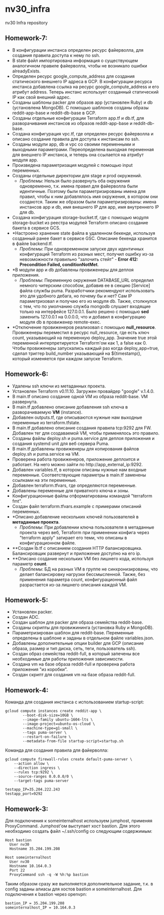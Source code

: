 # nv30_infra
nv30 Infra repository

## Homework-7:

 - В конфигурации инстанса определен ресурс файерволла, для создания правила доступа к нему по ssh.
 - В state файл импортирована информация о существующем аналогичном правиле файерволла, чтобы не возникало ошибки alreadyExists.
 - Определен ресурс google_compute_address для создания статического внешнего IP адреса в GCP. В конфигурации ресурса инстанса добавлена ссылка на ресурс google_compute_address и его атрибут address. Теперь инстанс использует созданный статический IP как свой внешний адрес.
 - Созданы шаблоны packer для образов app (установлен Ruby) и db (установлена MongoDB). С помощью шаблонов созданы образы reddit-app-base и reddit-db-base в GCP.
 - Созданы отдельные конфигурации Terraform app.tf и db.tf, для разворачивания инстансов из образов reddit-app-base и reddit-db-base.
 - Создана конфигурация vpc.tf, где определен ресурс файерволла и описано создание правила для доступа к инстансам по ssh.
 - Созданы модули app, db и vpc со своими переменными и выходными параметрами. Переопределена выходная переменная для внешнего IP инстанса, и теперь она ссылается на атрибут модуля app.
 - Произведена параметризация модулей с помощью input переменных.
 - Созданы отдельные директории для stage и prod окружений.
   - _Проблемы_: Нельзя было развернуть оба окружения одновременно, т.к. имена правил для файерволла были идентичные. Поэтому были параметризированы имена для правил, чтобы к ним добавлялось имя окружения, в котором они создаются. Таким же образом были параметризированы: имена инстансов app и db, имя внешнего IP для app, имя внутреннего IP для db.
 - Создана конфигурация storage-bucket.tf, где с помощью модуля storage-bucket из реестра модулей Terraform описано создание бакета в сервисе GCS.
 - \*Настроено хранение state файла в удаленном бекенде, используя созданный ранее бакет в сервисе GSC. Описание бекенда хранится в файле backend.tf.
   - _Проблемы_: При одновременном запуске двух идентичных конфигураций Terraform из разных мест, получил ошибку из-за невозможности правильно "залочить стейт" - **Error 412: Precondition Failed, conditionNotMet**.
 - \*В модули app и db добавлены провиженеры для деплоя приложения.
   - _Проблемы_: Переменную окружения DATABASE_URL определил немного читерским способом, добавив ее в секцию [Service] файла службы puma. Разработчики рекомендуют использовать это для удобного дебага, но почему бы и нет? Сам IP параметризовал и получаю его из модуля db. Также, столкнулся с тем, что по умолчанию служба mongodb слушает входящие только на интерфейсе 127.0.0.1. Было решено с помощью **sed** заменить 127.0.0.1 на 0.0.0.0, что и добавил в конфигурацию модуля db в провиженер remote-exec.
 - \*Отключение провиженеров реализовал с помощью **null_resource**. Провиженеры переместил в ресурс null_resource, где есть ключ count, указывающий на переменную deploy_app. Значение true этой переменной интерпретируется Terraform'ом как 1, а false как 0. Чтобы провиженеры запускались каждый раз когда deploy_app=true, сделал триггер build_number указывающий на ${timestamp(), который изменяется при каждом запуске Terraform.

## Homework-6:

 - Удалены ssh ключи из метаданных проекта.
 - Установлен Terraform v0.11.10. Загружен провайдер "google" v.1.4.0.
 - В main.tf описано создание одной VM из образа reddit-base. VM развернута.
 - В main.tf добавлено описание добавления ssh ключа в разворачиваемую **VM** (instance).
 - Добавлен outputs.tf, где описываются нужные нам выходные переменные из terraform.tfstate.
 - В main.tf добавлено описание создания правила tcp:9292 для FW. Добавлен тег для создаваемой VM, чтобы применялось это правило.
 - Созданы файлы deploy.sh и puma.service для деплоя приложения и создания systemd unit для веб сервера Puma.
 - В main.tf добавлены провиженеры для копирования файлов deploy.sh и puma.service на VM.
 - Проверена работа провиженеров, приложение деплоится и работает. На него можно зайти по http://app_external_ip:9292.
 - Добавлен variables.tf, в котором описаны нужные нам входные переменные. Соответствующие параметры в main.tf заменены ссылками на эти переменные.
 - Добавлен terraform.tfvars, где определяются переменные.
 - Добавлены переменные для приватного ключа и зоны.
 - Конфигурационные файлы отформатированы командой "terraform fmt".
 - Создан файл terraform.tfvars.example с примерами описаний переменных.
 - \*Описано добавление нескольких ключей пользователей в **метаданные проекта**.
   - _Проблемы_: При добавлении ключа пользователя в метаданные проекта через веб, Terraform при применении конфига через "terraform apply" затирает его теми, что описаны в конфигурационном файле.
 - \**Создан lb.tf с описанием создания HTTP балансировщика. Балансировщик развернут и приложение доступно на его ip.
 - \**Описано создание нескольких VM без лишнего кода, используя параметр **count**.
   - _Проблемы_: БД на разных VM в группе не синхронизированы, что делает балансировку нагрузки бессмысленной. Также, без применения параметра count, конфигурационный файл разрастается из-за лишнего описания каждой VM.

## Homework-5:

 - Установлен packer.
 - Создан ADC.
 - Создан шаблон для packer для образа семейства reddit-base.
 - Созданы скрипты для провижининга (установка Ruby и MongoDB).
 - Параметризирован шаблон для reddit-base. Переменные определены в шаблоне и заданы в отдельном файле variables.json.
 - Добавлены дополнительные опции builder для GCP (описание образа, размер и тип диска, сеть, теги, пользователь ssh).
 - Создан образ семейства reddit-full, в который запечены все необходимые для работы приложения зависимости.
 - Создана vm на базе образа reddit-full и проверена работа приложения "из коробки".
 - Создан скрипт для создания vm на базе образа reddit-full.

## Homework-4:

Команда для создания инстанса с использованием startup-script:

```
gcloud compute instances create reddit-app \
        --boot-disk-size=10GB \
        --image-family ubuntu-1604-lts \
        --image-project=ubuntu-os-cloud \
        --machine-type=g1-small \
        --tags puma-server \
        --restart-on-failure \
        --metadata-from-file startup-script=startup.sh
```

Команда для создания правила для файерволла:

```
gcloud compute firewall-rules create default-puma-server \
    --action allow \
    --direction ingress \
    --rules tcp:9292 \
    --source-ranges 0.0.0.0/0 \
    --target-tags puma-server
```

```
testapp_IP=35.204.222.243
testapp_port=9292
```

## Homework-3:

Для подключения к someinternalhost используем jumphost, применяя ProxyCommand. Jumphost'ом выступает хост bastion.
Для этого необходимо создать файл ~/.ssh/config со следующим содержимым:

```
Host bastion
  User nv30
  Hostname 35.204.199.208

Host someinternalhost
  User nv30
  Hostname 10.164.0.3
  Port 22
  ProxyCommand ssh -q -W %h:%p bastion
```

Таким образом сразу же выполняется дополнительное задание, т.к. в config заданы алиасы для хостов bastion и someinternalhost.
Для подключения к bastion через openvpn:

```
bastion_IP = 35.204.199.208
someinternalhost_IP = 10.164.0.3
```

